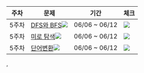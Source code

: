 |주차|문제|기간|체크|
|--|---|---|---|
|5주차|[DFS와 BFS](https://www.acmicpc.net/problem/1260)<img src="https://img.shields.io/badge/S2-435f7a?">|06/06 ~ 06/12|<img src="https://img.shields.io/badge/완료-50bcdf?"/>
|5주차| [미로 탐색](https://www.acmicpc.net/problem/2178)<img src="https://img.shields.io/badge/S1-435f7a?">|06/06 ~ 06/12|<img src="https://img.shields.io/badge/완료-50bcdf?"/>
|5주차|[단어변환](https://programmers.co.kr/learn/courses/30/lessons/43163)<img src="https://img.shields.io/badge/Lv.3-ff9800?"/>|06/06 ~ 06/12|<img src="https://img.shields.io/badge/완료-50bcdf?"/>
 
,   